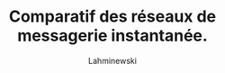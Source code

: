 ---
layout: post
title: "Comparatif des réseaux de messagerie instantanée."
link: https://cybercarnet.lahminewski-lab.net/index.php?page=messagerie
author: "Lahminewski"
published_date: "20/03/2025"
description: "Il y a deux ou trois ans, j’ai commencé à me poser beaucoup de questions sur la meilleure messagerie instantanée à adopter. Les problèmes liés à WhatsApp et à Meta 12 sont bien connus, mais choisir une alternative reste un sujet qui suscite des débats souvent animés (et parfois houleux). J’avoue avoir passé des heures à lire tout et n'importe quoi sur le sujet. D’un côté, on trouve des comparatifs techniques qui listent une tonne de fonctionnalités, souvent au détriment de l’essentiel. De l’autre, des articles grand public qui tranchent sans vraiment expliquer pourquoi. Difficile de s’y retrouver. Au final, le choix dépend surtout des critères qui comptent pour soi, et ça reste très subjectif. Comme ce sujet revient souvent dans mes discussions avec mes proches, j’ai décidé d’en faire une synthèse ici. L'idée est de partager mes critères et les infos que je trouve les plus pertinentes, de la manière la plus claire et simple possible."
language: "fr"
categories: "Liens"
tags: "app message"
og-tags: "app message"
permalink: /:categories/:year/:month/:day/:title/
---